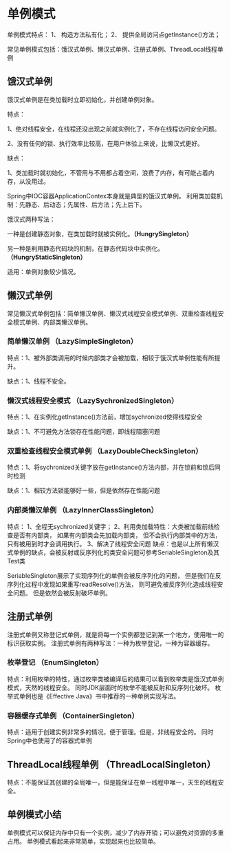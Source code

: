 # 单例模式
单例模式特点： 
1、 构造方法私有化；
2、 提供全局访问点getInstance()方法；

常见单例模式包括：饿汉式单例、懒汉式单例、注册式单例、ThreadLocal线程单例
## 饿汉式单例
饿汉式单例是在类加载时立即初始化，并创建单例对象。

特点：

1、绝对线程安全，在线程还没出现之前就实例化了，不存在线程访问安全问题。

2、没有任何的锁、执行效率比较高，在用户体验上来说，比懒汉式更好。

缺点：

1、类加载时就初始化，不管用与不用都占着空间，浪费了内存，有可能占着内存，从没用过。

Spring中IOC容器ApplicationContex本身就是典型的饿汉式单例。
利用类加载机制：先静态、后动态；先属性、后方法；先上后下。

饿汉式两种写法：

一种是创建静态对象，在类加载时就被实例化。**（HungrySingleton）**

另一种是利用静态代码块的机制，在静态代码块中实例化。**（HungryStaticSingleton）**

适用：单例对象较少情况。 
## 懒汉式单例
常见懒汉式单例包括：简单懒汉单例、懒汉式线程安全模式单例、双重检查线程安全模式单例、内部类懒汉单例。
### 简单懒汉单例 （LazySimpleSingleton）
特点：1、被外部类调用的时候内部类才会被加载，相较于饿汉式单例性能有所提升。

缺点：1、线程不安全。
### 懒汉式线程安全模式 （LazySychronizedSingleton）
特点：1、在实例化getInstance()方法前，增加sychronized使得线程安全

缺点：1、不可避免方法锁存在性能问题，即线程阻塞问题
### 双重检查线程安全模式单例 （LazyDoubleCheckSingleton）
特点：1、将sychronized关键字放在getInstance()方法内部，并在锁前和锁后同时检测

缺点：1、相较方法锁能够好一些，但是依然存在性能问题
### 内部类懒汉单例 （LazyInnerClassSingleton）
特点：
1、全程无sychronized关键字；
2、利用类加载特性：大类被加载前线检查是否有内部类，
如果有内部类会先加载内部类，
但不会执行内部类中的方法，
只有被用到时才会调用执行。
3、解决了线程安全问题
缺点：也是以上所有懒汉式单例的缺点，会被反射或反序列化的类安全问题可参考SeriableSingleton及其Test类

SeriableSingleton展示了实现序列化的单例会被反序列化的问题，
但是我们在反序列化过程中发现如果重写readResolve()方法，
则可避免被反序列化造成线程安全问题。
但是依然会被反射破坏单例。
## 注册式单例
注册式单例又称登记式单例，就是将每一个实例都登记到某一个地方，使用唯一的标识获取实例。
注册式单例有两种写法：一种为枚举登记，一种为容器缓存。
### 枚举登记 （EnumSingleton）
特点：利用枚举的特性，通过枚举类被编译后的结果可以看到枚举类是饿汉式单例模式，天然的线程安全。
同时JDK层面时的枚举不能被反射和反序列化破坏。
枚举式单例也是《Effective Java》书中推荐的一种单例实现写法。
### 容器缓存式单例 （ContainerSingleton）
特点：适用于创建实例非常多的情况，便于管理。但是，非线程安全的。
同时Spring中也使用了的容器式单例
## ThreadLocal线程单例 （ThreadLocalSingleton）
特点：不能保证其创建的全局唯一，但是能保证在单一线程中唯一，天生的线程安全。
## 单例模式小结
单例模式可以保证内存中只有一个实例，减少了内存开销；可以避免对资源的多重占用。
单例模式看起来非常简单，实现起来也比较简单。








